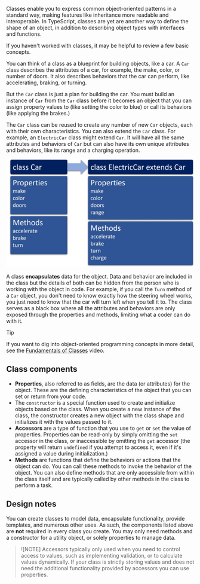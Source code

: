 Classes enable you to express common object-oriented patterns in a standard way, making features like inheritance more readable and interoperable. In TypeScript, classes are yet are another way to define the shape of an object, in addition to describing object types with interfaces and functions.

If you haven't worked with classes, it may be helpful to review a few basic concepts.

You can think of a class as a blueprint for building objects, like a car. A `Car` class describes the attributes of a car, for example, the make, color, or number of doors. It also describes behaviors that the car can perform, like accelerating, braking, or turning.

But the `Car` class is just a plan for building the car. You must build an instance of `Car` from the `Car` class before it becomes an object that you can assign property values to (like setting the color to blue) or call its behaviors (like applying the brakes.)

The `Car` class can be reused to create any number of new `Car` objects, each with their own characteristics. You can also extend the `Car` class. For example, an `ElectricCar` class might extend `Car`. It will have all the same attributes and behaviors of `Car` but can also have its own unique attributes and behaviors, like its range and a charging operation.

![The Car class includes the properties make, color and, doors and the methods accelerate, brake, and turn. When the ElectricCar class extends Car, it includes all of the properties and methods of Car, plus a new property called range and a new method called charge.](../media/m05_car_class.jpg)

A class **encapsulates** data for the object. Data and behavior are included in the class but the details of both can be hidden from the person who is working with the object in code. For example, if you call the `Turn` method of a `Car` object, you don't need to know exactly how the steering wheel works, you just need to know that the car will turn left when you tell it to. The class serves as a black box where all the attributes and behaviors are only exposed through the properties and methods, limiting what a coder can do with it.

> [!TIP]
> If you want to dig into object-oriented programming concepts in more detail, see the [Fundamentals of Classes](https://channel9.msdn.com/series/software-development-fundamentals/03/) video.

## Class components

- **Properties**, also referred to as fields, are the data (or attributes) for the object. These are the defining characteristics of the object that you can set or return from your code.
- The `constructor` is a special function used to create and initialize objects based on the class. When you create a new instance of the class, the constructor creates a new object with the class shape and initializes it with the values passed to it.
- **Accessors** are a type of function that you use to `get` or `set` the value of properties. Properties can be read-only by simply omitting the `set` accessor in the class, or inaccessible by omitting the `get` accessor (the property will return `undefined` if you attempt to access it, even if it's assigned a value during initialization.)
- **Methods** are functions that define the behaviors or actions that the object can do. You can call these methods to invoke the behavior of the object. You can also define methods that are only accessible from within the class itself and are typically called by other methods in the class to perform a task.

## Design notes

You can create classes to model data, encapsulate functionality, provide templates, and numerous other uses. As such, the components listed above are **not** required in every class you create. You may only need methods and a constructor for a utility object, or solely properties to manage data.

> ![NOTE]
> Accessors typically only used when you need to control access to values, such as implementing validation, or to calculate values dynamically. If your class is strictly storing values and does not need the additional functionality provided by accessors you can use properties.
